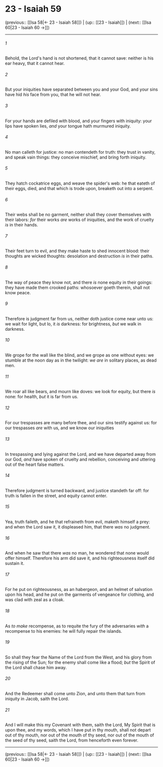# 23 - Isaiah 59

(previous:: [[Isa 58|← 23 - Isaiah 58]]) | (up:: [[23 - Isaiah]]) | (next:: [[Isa 60|23 - Isaiah 60 →]])

***


###### 1 
Behold, the Lord's hand is not shortened, that it cannot save: neither is his ear heavy, that it cannot hear. 

###### 2 
But your iniquities have separated between you and your God, and your sins have hid _his_ face from you, that he will not hear. 

###### 3 
For your hands are defiled with blood, and your fingers with iniquity: your lips have spoken lies, _and_ your tongue hath murmured iniquity. 

###### 4 
No man calleth for justice: no man contendeth for truth: they trust in vanity, and speak vain things: they conceive mischief, and bring forth iniquity. 

###### 5 
They hatch cockatrice eggs, and weave the spider's web: he that eateth of their eggs, died, and that which is trode upon, breaketh out into a serpent. 

###### 6 
Their webs shall be no garment, neither shall they cover themselves with their labors: _for_ their works _are_ works of iniquities, and the work of cruelty _is_ in their hands. 

###### 7 
Their feet turn to evil, and they make haste to shed innocent blood: their thoughts are wicked thoughts: desolation and destruction _is_ in their paths. 

###### 8 
The way of peace they know not, and there _is_ none equity in their goings: they have made them crooked paths: whosoever goeth therein, shall not know peace. 

###### 9 
Therefore is judgment far from us, neither doth justice come near unto us: we wait for light, but lo, it _is_ darkness: for brightness, _but_ we walk in darkness. 

###### 10 
We grope for the wall like the blind, and we grope as one without eyes: we stumble at the noon day as in the twilight: _we are_ in solitary places, as dead men. 

###### 11 
We roar all like bears, and mourn like doves: we look for equity, but there _is_ none: for health, _but_ it is far from us. 

###### 12 
For our trespasses are many before thee, and our sins testify against us: for our trespasses _are_ with us, and we know our iniquities 

###### 13 
In trespassing and lying against the Lord, and we have departed away from our God, _and_ have spoken of cruelty and rebellion, conceiving and uttering out of the heart false matters. 

###### 14 
Therefore judgment is turned backward, and justice standeth far off: for truth is fallen in the street, and equity cannot enter. 

###### 15 
Yea, truth faileth, and he that refraineth from evil, maketh himself a prey: and when the Lord saw it, it displeased him, that there _was_ no judgment. 

###### 16 
And when he saw that there _was_ no man, he wondered that none would offer himself. Therefore his arm did save it, and his righteousness itself did sustain it. 

###### 17 
For he put on righteousness, as an habergeon, and an helmet of salvation upon his head, and he put on the garments of vengeance for clothing, and was clad with zeal as a cloak. 

###### 18 
As _to make_ recompense, as to requite the fury of the adversaries _with_ a recompense to his enemies: he will fully repair the islands. 

###### 19 
So shall they fear the Name of the Lord from the West, and his glory from the rising of the Sun; for the enemy shall come like a flood; _but_ the Spirit of the Lord shall chase him away. 

###### 20 
And the Redeemer shall come unto Zion, and unto them that turn from iniquity in Jacob, saith the Lord. 

###### 21 
And I will make this my Covenant with them, saith the Lord, My Spirit that is upon thee, and my words, which I have put in thy mouth, shall not depart out of thy mouth, nor out of the mouth of thy seed, nor out of the mouth of the seed of thy seed, saith the Lord, from henceforth even forever.

***

(previous:: [[Isa 58|← 23 - Isaiah 58]]) | (up:: [[23 - Isaiah]]) | (next:: [[Isa 60|23 - Isaiah 60 →]])
